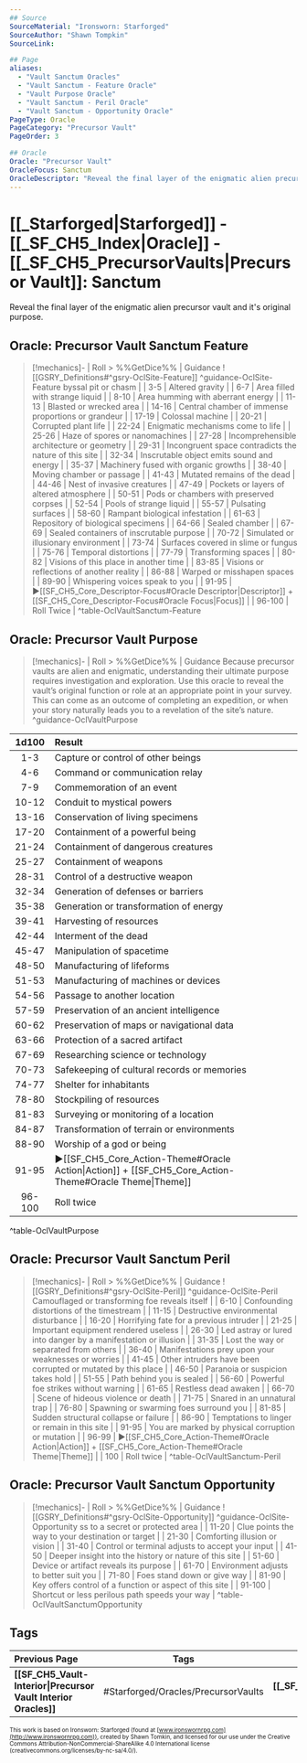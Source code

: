 ```yaml
---
## Source
SourceMaterial: "Ironsworn: Starforged"
SourceAuthor: "Shawn Tompkin"
SourceLink: 

## Page
aliases:
  - "Vault Sanctum Oracles"
  - "Vault Sanctum - Feature Oracle"
  - "Vault Purpose Oracle"
  - "Vault Sanctum - Peril Oracle"
  - "Vault Sanctum - Opportunity Oracle"
PageType: Oracle
PageCategory: "Precursor Vault"
PageOrder: 3

## Oracle
Oracle: "Precursor Vault"
OracleFocus: Sanctum
OracleDescriptor: "Reveal the final layer of the enigmatic alien precursor vault and it's original purpose."
---
```

 # [[_Starforged|Starforged]] - [[_SF_CH5_Index|Oracle]] - [[_SF_CH5_PrecursorVaults|Precursor Vault]]: Sanctum
Reveal the final layer of the enigmatic alien precursor vault and it's original purpose.

## Oracle: Precursor Vault Sanctum Feature
> [!mechanics]- | Roll > %%GetDice%% | Guidance
> ![[GSRY_Definitions#^gsry-OclSite-Feature]] ^guidance-OclSite-Feature
[](GSRY_Definitions.md#^gsry-OclSite-Feature)byssal pit or chasm |
| 3-5 | Altered gravity |
| 6-7 | Area filled with strange liquid |
| 8-10 | Area humming with aberrant energy |
| 11-13 | Blasted or wrecked area |
| 14-16 | Central chamber of immense proportions or grandeur |
| 17-19 | Colossal machine |
| 20-21 | Corrupted plant life |
| 22-24 | Enigmatic mechanisms come to life |
| 25-26 | Haze of spores or nanomachines |
| 27-28 | Incomprehensible architecture or geometry |
| 29-31 | Incongruent space contradicts the nature of this site |
| 32-34 | Inscrutable object emits sound and energy |
| 35-37 | Machinery fused with organic growths |
| 38-40 | Moving chamber or passage |
| 41-43 | Mutated remains of the dead |
| 44-46 | Nest of invasive creatures |
| 47-49 | Pockets or layers of altered atmosphere |
| 50-51 | Pods or chambers with preserved corpses |
| 52-54 | Pools of strange liquid |
| 55-57 | Pulsating surfaces |
| 58-60 | Rampant biological infestation |
| 61-63 | Repository of biological specimens |
| 64-66 | Sealed chamber |
| 67-69 | Sealed containers of inscrutable purpose |
| 70-72 | Simulated or illusionary environment |
| 73-74 | Surfaces covered in slime or fungus |
| 75-76 | Temporal distortions |
| 77-79 | Transforming spaces |
| 80-82 | Visions of this place in another time |
| 83-85 | Visions or reflections of another reality |
| 86-88 | Warped or misshapen spaces |
| 89-90 | Whispering voices speak to you |
| 91-95 | ▶[[SF_CH5_Core_Descriptor-Focus#Oracle Descriptor\|Descriptor]] + [[SF_CH5_Core_Descriptor-Focus#Oracle Focus\|Focus]] |
| 96-100 | Roll Twice |
^table-OclVaultSanctum-Feature

## Oracle: Precursor Vault Purpose
> [!mechanics]- | Roll > %%GetDice%% | Guidance
> Because precursor vaults are alien and enigmatic, understanding their ultimate purpose requires investigation and exploration. Use this oracle to reveal the vault’s original function or role at an appropriate point in your survey. This can come as an outcome of completing an expedition, or when your story naturally leads you to a revelation of the site’s nature. ^guidance-OclVaultPurpose

| 1d100 | Result |
|:---:|:--- |
| 1-3 | Capture or control of other beings |
| 4-6 | Command or communication relay |
| 7-9 | Commemoration of an event |
| 10-12 | Conduit to mystical powers |
| 13-16 | Conservation of living specimens |
| 17-20 | Containment of a powerful being |
| 21-24 | Containment of dangerous creatures |
| 25-27 | Containment of weapons |
| 28-31 | Control of a destructive weapon |
| 32-34 | Generation of defenses or barriers |
| 35-38 | Generation or transformation of energy |
| 39-41 | Harvesting of resources |
| 42-44 | Interment of the dead |
| 45-47 | Manipulation of spacetime |
| 48-50 | Manufacturing of lifeforms |
| 51-53 | Manufacturing of machines or devices |
| 54-56 | Passage to another location |
| 57-59 | Preservation of an ancient intelligence |
| 60-62 | Preservation of maps or navigational data |
| 63-66 | Protection of a sacred artifact |
| 67-69 | Researching science or technology |
| 70-73 | Safekeeping of cultural records or memories |
| 74-77 | Shelter for inhabitants |
| 78-80 | Stockpiling of resources |
| 81-83 | Surveying or monitoring of a location |
| 84-87 | Transformation of terrain or environments |
| 88-90 | Worship of a god or being |
| 91-95 | ▶[[SF_CH5_Core_Action-Theme#Oracle Action\|Action]] + [[SF_CH5_Core_Action-Theme#Oracle Theme\|Theme]] |
| 96-100 | Roll twice |
^table-OclVaultPurpose

## Oracle: Precursor Vault Sanctum Peril
> [!mechanics]- | Roll > %%GetDice%% | Guidance
> ![[GSRY_Definitions#^gsry-OclSite-Peril]] ^guidance-OclSite-Peril
[](GSRY_Definitions.md#^gsry-OclSite-Peril) Camouflaged or transforming foe reveals itself |
| 6-10 | Confounding distortions of the timestream |
| 11-15 | Destructive environmental disturbance |
| 16-20 | Horrifying fate for a previous intruder |
| 21-25 | Important equipment rendered useless |
| 26-30 | Led astray or lured into danger by a manifestation or illusion |
| 31-35 | Lost the way or separated from others |
| 36-40 | Manifestations prey upon your weaknesses or worries |
| 41-45 | Other intruders have been corrupted or mutated by this place |
| 46-50 | Paranoia or suspicion takes hold |
| 51-55 | Path behind you is sealed |
| 56-60 | Powerful foe strikes without warning |
| 61-65 | Restless dead awaken |
| 66-70 | Scene of hideous violence or death |
| 71-75 | Snared in an unnatural trap |
| 76-80 | Spawning or swarming foes surround you |
| 81-85 | Sudden structural collapse or failure |
| 86-90 | Temptations to linger or remain in this site |
| 91-95 | You are marked by physical corruption or mutation |
| 96-99 | ▶[[SF_CH5_Core_Action-Theme#Oracle Action\|Action]] + [[SF_CH5_Core_Action-Theme#Oracle Theme\|Theme]] |
| 100 | Roll twice |
^table-OclVaultSanctum-Peril

## Oracle: Precursor Vault Sanctum Opportunity
> [!mechanics]- | Roll > %%GetDice%% | Guidance
> ![[GSRY_Definitions#^gsry-OclSite-Opportunity]] ^guidance-OclSite-Opportunity
[](GSRY_Definitions.md#^gsry-OclSite-Opportunity)ss to a secret or protected area |
| 11-20 | Clue points the way to your destination or target |
| 21-30 | Comforting illusion or vision |
| 31-40 | Control or terminal adjusts to accept your input |
| 41-50 | Deeper insight into the history or nature of this site |
| 51-60 | Device or artifact reveals its purpose |
| 61-70 | Environment adjusts to better suit you |
| 71-80 | Foes stand down or give way |
| 81-90 | Key offers control of a function or aspect of this site |
| 91-100 | Shortcut or less perilous path speeds your way |
^table-OclVaultSanctumOpportunity

## Tags
| Previous Page | Tags | Next Section |
|:--- |:---:| ---:|
| **[[SF_CH5_Vault-Interior\|Precursor Vault Interior Oracles]]** | #Starforged/Oracles/PrecursorVaults | **[[_SF_CH5_LocationThemes\|Location Theme Oracles]]** |

<font size=-2>This work is based on Ironsworn: Starforged (found at [www.ironswornrpg.com](http://www.ironswornrpg.com)), created by Shawn Tomkin, and licensed for our use under the Creative Commons Attribution-NonCommercial-ShareAlike 4.0 International license  (creativecommons.org/licenses/by-nc-sa/4.0/).</font>